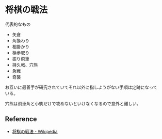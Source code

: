 # 将棋の戦法

代表的なもの

- 矢倉
- 角換わり
- 相掛かり
- 横歩取り
- 振り飛車
- 持久戦、穴熊
- 急戦
- 奇襲

お互いに最善手が研究されていてそれ以外に指しようがない手順は定跡になっている。

穴熊は飛車角と小駒だけで攻めないといけなくなるので意外と難しい。

## Reference

- [将棋の戦法 - Wikipedia](https://ja.wikipedia.org/wiki/%E5%B0%86%E6%A3%8B%E3%81%AE%E6%88%A6%E6%B3%95)
